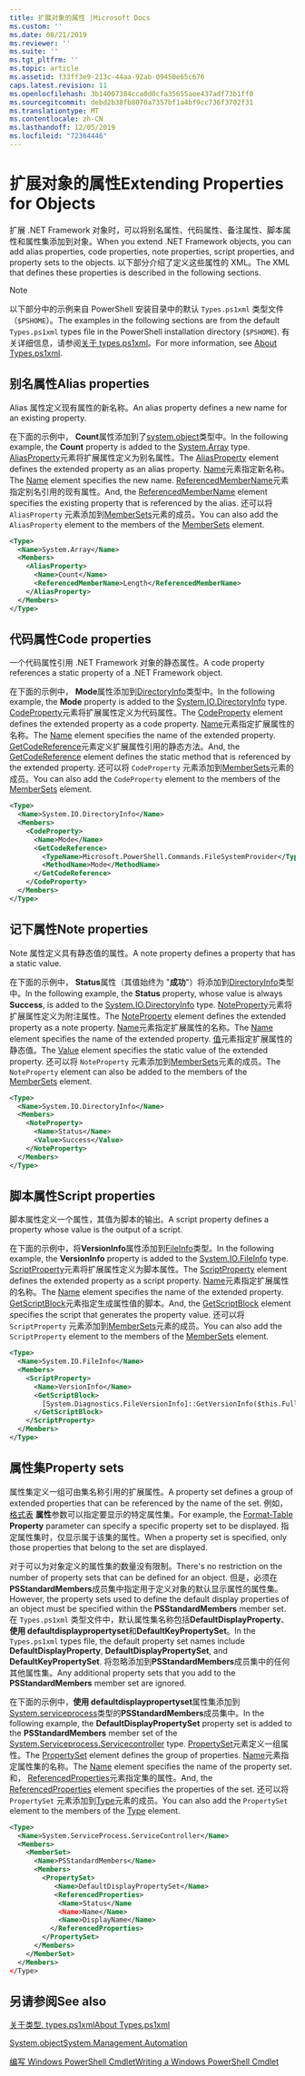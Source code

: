```yaml
---
title: 扩展对象的属性 |Microsoft Docs
ms.custom: ''
ms.date: 08/21/2019
ms.reviewer: ''
ms.suite: ''
ms.tgt_pltfrm: ''
ms.topic: article
ms.assetid: f33ff3e9-213c-44aa-92ab-09450e65c676
caps.latest.revision: 11
ms.openlocfilehash: 3b14007384cca0d0cfa35655aee437adf73b1ff0
ms.sourcegitcommit: debd2b38fb8070a7357bf1a4bf9cc736f3702f31
ms.translationtype: MT
ms.contentlocale: zh-CN
ms.lasthandoff: 12/05/2019
ms.locfileid: "72364446"
---
```

# <a name="extending-properties-for-objects"></a><span data-ttu-id="ac3f4-102">扩展对象的属性</span><span class="sxs-lookup"><span data-stu-id="ac3f4-102">Extending Properties for Objects</span></span>

<span data-ttu-id="ac3f4-103">扩展 .NET Framework 对象时，可以将别名属性、代码属性、备注属性、脚本属性和属性集添加到对象。</span><span class="sxs-lookup"><span data-stu-id="ac3f4-103">When you extend .NET Framework objects, you can add alias properties, code properties, note properties, script properties, and property sets to the objects.</span></span> <span data-ttu-id="ac3f4-104">以下部分介绍了定义这些属性的 XML。</span><span class="sxs-lookup"><span data-stu-id="ac3f4-104">The XML that defines these properties is described in the following sections.</span></span>

> [!NOTE]
> <span data-ttu-id="ac3f4-105">以下部分中的示例来自 PowerShell 安装目录中的默认 `Types.ps1xml` 类型文件（`$PSHOME`）。</span><span class="sxs-lookup"><span data-stu-id="ac3f4-105">The examples in the following sections are from the default `Types.ps1xml` types file in the PowerShell installation directory (`$PSHOME`).</span></span> <span data-ttu-id="ac3f4-106">有关详细信息，请参阅[关于 types.ps1xml](/powershell/module/microsoft.powershell.core/about/about_types.ps1xml)。</span><span class="sxs-lookup"><span data-stu-id="ac3f4-106">For more information, see [About Types.ps1xml](/powershell/module/microsoft.powershell.core/about/about_types.ps1xml).</span></span>

## <a name="alias-properties"></a><span data-ttu-id="ac3f4-107">别名属性</span><span class="sxs-lookup"><span data-stu-id="ac3f4-107">Alias properties</span></span>

<span data-ttu-id="ac3f4-108">Alias 属性定义现有属性的新名称。</span><span class="sxs-lookup"><span data-stu-id="ac3f4-108">An alias property defines a new name for an existing property.</span></span>

<span data-ttu-id="ac3f4-109">在下面的示例中， **Count**属性添加到了[system.object](/dotnet/api/System.Array)类型中。</span><span class="sxs-lookup"><span data-stu-id="ac3f4-109">In the following example, the **Count** property is added to the [System.Array](/dotnet/api/System.Array) type.</span></span> <span data-ttu-id="ac3f4-110">[AliasProperty](/dotnet/api/system.management.automation.psaliasproperty)元素将扩展属性定义为别名属性。</span><span class="sxs-lookup"><span data-stu-id="ac3f4-110">The [AliasProperty](/dotnet/api/system.management.automation.psaliasproperty) element defines the extended property as an alias property.</span></span> <span data-ttu-id="ac3f4-111">[Name](/dotnet/api/system.management.automation.psmemberinfo.name)元素指定新名称。</span><span class="sxs-lookup"><span data-stu-id="ac3f4-111">The [Name](/dotnet/api/system.management.automation.psmemberinfo.name) element specifies the new name.</span></span> <span data-ttu-id="ac3f4-112">[ReferencedMemberName](/dotnet/api/system.management.automation.psaliasproperty.referencedmembername)元素指定别名引用的现有属性。</span><span class="sxs-lookup"><span data-stu-id="ac3f4-112">And, the [ReferencedMemberName](/dotnet/api/system.management.automation.psaliasproperty.referencedmembername) element specifies the existing property that is referenced by the alias.</span></span> <span data-ttu-id="ac3f4-113">还可以将 `AliasProperty` 元素添加到[MemberSets](/dotnet/api/system.management.automation.psmemberset)元素的成员。</span><span class="sxs-lookup"><span data-stu-id="ac3f4-113">You can also add the `AliasProperty` element to the members of the [MemberSets](/dotnet/api/system.management.automation.psmemberset) element.</span></span>

```xml
<Type>
  <Name>System.Array</Name>
  <Members>
    <AliasProperty>
      <Name>Count</Name>
      <ReferencedMemberName>Length</ReferencedMemberName>
    </AliasProperty>
  </Members>
</Type>
```

## <a name="code-properties"></a><span data-ttu-id="ac3f4-114">代码属性</span><span class="sxs-lookup"><span data-stu-id="ac3f4-114">Code properties</span></span>

<span data-ttu-id="ac3f4-115">一个代码属性引用 .NET Framework 对象的静态属性。</span><span class="sxs-lookup"><span data-stu-id="ac3f4-115">A code property references a static property of a .NET Framework object.</span></span>

<span data-ttu-id="ac3f4-116">在下面的示例中， **Mode**属性添加到[DirectoryInfo](/dotnet/api/System.IO.DirectoryInfo)类型中。</span><span class="sxs-lookup"><span data-stu-id="ac3f4-116">In the following example, the **Mode** property is added to the [System.IO.DirectoryInfo](/dotnet/api/System.IO.DirectoryInfo) type.</span></span> <span data-ttu-id="ac3f4-117">[CodeProperty](/dotnet/api/system.management.automation.pscodeproperty)元素将扩展属性定义为代码属性。</span><span class="sxs-lookup"><span data-stu-id="ac3f4-117">The [CodeProperty](/dotnet/api/system.management.automation.pscodeproperty) element defines the extended property as a code property.</span></span> <span data-ttu-id="ac3f4-118">[Name](/dotnet/api/system.management.automation.psmemberinfo.name)元素指定扩展属性的名称。</span><span class="sxs-lookup"><span data-stu-id="ac3f4-118">The [Name](/dotnet/api/system.management.automation.psmemberinfo.name) element specifies the name of the extended property.</span></span> <span data-ttu-id="ac3f4-119">[GetCodeReference](/dotnet/api/system.management.automation.pscodeproperty.gettercodereference)元素定义扩展属性引用的静态方法。</span><span class="sxs-lookup"><span data-stu-id="ac3f4-119">And, the [GetCodeReference](/dotnet/api/system.management.automation.pscodeproperty.gettercodereference) element defines the static method that is referenced by the extended property.</span></span> <span data-ttu-id="ac3f4-120">还可以将 `CodeProperty` 元素添加到[MemberSets](/dotnet/api/system.management.automation.psmemberset)元素的成员。</span><span class="sxs-lookup"><span data-stu-id="ac3f4-120">You can also add the `CodeProperty` element to the members of the [MemberSets](/dotnet/api/system.management.automation.psmemberset) element.</span></span>

```xml
<Type>
  <Name>System.IO.DirectoryInfo</Name>
  <Members>
    <CodeProperty>
      <Name>Mode</Name>
      <GetCodeReference>
        <TypeName>Microsoft.PowerShell.Commands.FileSystemProvider</TypeName>
        <MethodName>Mode</MethodName>
      </GetCodeReference>
    </CodeProperty>
  </Members>
</Type>
```

## <a name="note-properties"></a><span data-ttu-id="ac3f4-121">记下属性</span><span class="sxs-lookup"><span data-stu-id="ac3f4-121">Note properties</span></span>

<span data-ttu-id="ac3f4-122">Note 属性定义具有静态值的属性。</span><span class="sxs-lookup"><span data-stu-id="ac3f4-122">A note property defines a property that has a static value.</span></span>

<span data-ttu-id="ac3f4-123">在下面的示例中， **Status**属性（其值始终为 "**成功**"）将添加到[DirectoryInfo](/dotnet/api/System.IO.DirectoryInfo)类型中。</span><span class="sxs-lookup"><span data-stu-id="ac3f4-123">In the following example, the **Status** property, whose value is always **Success**, is added to the [System.IO.DirectoryInfo](/dotnet/api/System.IO.DirectoryInfo) type.</span></span> <span data-ttu-id="ac3f4-124">[NoteProperty](/dotnet/api/system.management.automation.psnoteproperty)元素将扩展属性定义为附注属性。</span><span class="sxs-lookup"><span data-stu-id="ac3f4-124">The [NoteProperty](/dotnet/api/system.management.automation.psnoteproperty) element defines the extended property as a note property.</span></span> <span data-ttu-id="ac3f4-125">[Name](/dotnet/api/system.management.automation.psmemberinfo.name)元素指定扩展属性的名称。</span><span class="sxs-lookup"><span data-stu-id="ac3f4-125">The [Name](/dotnet/api/system.management.automation.psmemberinfo.name) element specifies the name of the extended property.</span></span> <span data-ttu-id="ac3f4-126">[值](/dotnet/api/system.management.automation.psnoteproperty.value)元素指定扩展属性的静态值。</span><span class="sxs-lookup"><span data-stu-id="ac3f4-126">The [Value](/dotnet/api/system.management.automation.psnoteproperty.value) element specifies the static value of the extended property.</span></span> <span data-ttu-id="ac3f4-127">还可以将 `NoteProperty` 元素添加到[MemberSets](/dotnet/api/system.management.automation.psmemberset)元素的成员。</span><span class="sxs-lookup"><span data-stu-id="ac3f4-127">The `NoteProperty` element can also be added to the members of the [MemberSets](/dotnet/api/system.management.automation.psmemberset) element.</span></span>

```xml
<Type>
  <Name>System.IO.DirectoryInfo</Name>
  <Members>
    <NoteProperty>
      <Name>Status</Name>
      <Value>Success</Value>
    </NoteProperty>
  </Members>
</Type>
```

## <a name="script-properties"></a><span data-ttu-id="ac3f4-128">脚本属性</span><span class="sxs-lookup"><span data-stu-id="ac3f4-128">Script properties</span></span>

<span data-ttu-id="ac3f4-129">脚本属性定义一个属性，其值为脚本的输出。</span><span class="sxs-lookup"><span data-stu-id="ac3f4-129">A script property defines a property whose value is the output of a script.</span></span>

<span data-ttu-id="ac3f4-130">在下面的示例中，将**VersionInfo**属性添加到[FileInfo](/dotnet/api/System.IO.FileInfo)类型。</span><span class="sxs-lookup"><span data-stu-id="ac3f4-130">In the following example, the **VersionInfo** property is added to the [System.IO.FileInfo](/dotnet/api/System.IO.FileInfo) type.</span></span> <span data-ttu-id="ac3f4-131">[ScriptProperty](/dotnet/api/system.management.automation.psscriptproperty)元素将扩展属性定义为脚本属性。</span><span class="sxs-lookup"><span data-stu-id="ac3f4-131">The [ScriptProperty](/dotnet/api/system.management.automation.psscriptproperty) element defines the extended property as a script property.</span></span> <span data-ttu-id="ac3f4-132">[Name](/dotnet/api/system.management.automation.psmemberinfo.name)元素指定扩展属性的名称。</span><span class="sxs-lookup"><span data-stu-id="ac3f4-132">The [Name](/dotnet/api/system.management.automation.psmemberinfo.name) element specifies the name of the extended property.</span></span> <span data-ttu-id="ac3f4-133">[GetScriptBlock](/dotnet/api/system.management.automation.psscriptproperty.getterscript)元素指定生成属性值的脚本。</span><span class="sxs-lookup"><span data-stu-id="ac3f4-133">And, the [GetScriptBlock](/dotnet/api/system.management.automation.psscriptproperty.getterscript) element specifies the script that generates the property value.</span></span> <span data-ttu-id="ac3f4-134">还可以将 `ScriptProperty` 元素添加到[MemberSets](/dotnet/api/system.management.automation.psmemberset)元素的成员。</span><span class="sxs-lookup"><span data-stu-id="ac3f4-134">You can also add the `ScriptProperty` element to the members of the [MemberSets](/dotnet/api/system.management.automation.psmemberset) element.</span></span>

```xml
<Type>
  <Name>System.IO.FileInfo</Name>
  <Members>
    <ScriptProperty>
      <Name>VersionInfo</Name>
      <GetScriptBlock>
        [System.Diagnostics.FileVersionInfo]::GetVersionInfo($this.FullName)
      </GetScriptBlock>
    </ScriptProperty>
  </Members>
</Type>
```

## <a name="property-sets"></a><span data-ttu-id="ac3f4-135">属性集</span><span class="sxs-lookup"><span data-stu-id="ac3f4-135">Property sets</span></span>

<span data-ttu-id="ac3f4-136">属性集定义一组可由集名称引用的扩展属性。</span><span class="sxs-lookup"><span data-stu-id="ac3f4-136">A property set defines a group of extended properties that can be referenced by the name of the set.</span></span>
<span data-ttu-id="ac3f4-137">例如，[格式表](/powershell/module/Microsoft.PowerShell.Utility/Format-Table)
**属性**参数可以指定要显示的特定属性集。</span><span class="sxs-lookup"><span data-stu-id="ac3f4-137">For example, the [Format-Table](/powershell/module/Microsoft.PowerShell.Utility/Format-Table)
**Property** parameter can specify a specific property set to be displayed.</span></span> <span data-ttu-id="ac3f4-138">指定属性集时，仅显示属于该集的属性。</span><span class="sxs-lookup"><span data-stu-id="ac3f4-138">When a property set is specified, only those properties that belong to the set are displayed.</span></span>

<span data-ttu-id="ac3f4-139">对于可以为对象定义的属性集的数量没有限制。</span><span class="sxs-lookup"><span data-stu-id="ac3f4-139">There's no restriction on the number of property sets that can be defined for an object.</span></span> <span data-ttu-id="ac3f4-140">但是，必须在**PSStandardMembers**成员集中指定用于定义对象的默认显示属性的属性集。</span><span class="sxs-lookup"><span data-stu-id="ac3f4-140">However, the property sets used to define the default display properties of an object must be specified within the **PSStandardMembers** member set.</span></span> <span data-ttu-id="ac3f4-141">在 `Types.ps1xml` 类型文件中，默认属性集名称包括**DefaultDisplayProperty**、**使用 defaultdisplaypropertyset**和**DefaultKeyPropertySet**。</span><span class="sxs-lookup"><span data-stu-id="ac3f4-141">In the `Types.ps1xml` types file, the default property set names include **DefaultDisplayProperty**, **DefaultDisplayPropertySet**, and **DefaultKeyPropertySet**.</span></span> <span data-ttu-id="ac3f4-142">将忽略添加到**PSStandardMembers**成员集中的任何其他属性集。</span><span class="sxs-lookup"><span data-stu-id="ac3f4-142">Any additional property sets that you add to the **PSStandardMembers** member set are ignored.</span></span>

<span data-ttu-id="ac3f4-143">在下面的示例中，**使用 defaultdisplaypropertyset**属性集添加到[System.serviceprocess](/dotnet/api/System.ServiceProcess.ServiceController)类型的**PSStandardMembers**成员集中。</span><span class="sxs-lookup"><span data-stu-id="ac3f4-143">In the following example, the **DefaultDisplayPropertySet** property set is added to the **PSStandardMembers** member set of the [System.Serviceprocess.Servicecontroller](/dotnet/api/System.ServiceProcess.ServiceController) type.</span></span> <span data-ttu-id="ac3f4-144">[PropertySet](/dotnet/api/system.management.automation.pspropertyset)元素定义一组属性。</span><span class="sxs-lookup"><span data-stu-id="ac3f4-144">The [PropertySet](/dotnet/api/system.management.automation.pspropertyset) element defines the group of properties.</span></span> <span data-ttu-id="ac3f4-145">[Name](/dotnet/api/system.management.automation.psmemberinfo.name)元素指定属性集的名称。</span><span class="sxs-lookup"><span data-stu-id="ac3f4-145">The [Name](/dotnet/api/system.management.automation.psmemberinfo.name) element specifies the name of the property set.</span></span> <span data-ttu-id="ac3f4-146">和， [ReferencedProperties](/dotnet/api/system.management.automation.pspropertyset.referencedpropertynames)元素指定集的属性。</span><span class="sxs-lookup"><span data-stu-id="ac3f4-146">And, the [ReferencedProperties](/dotnet/api/system.management.automation.pspropertyset.referencedpropertynames) element specifies the properties of the set.</span></span> <span data-ttu-id="ac3f4-147">还可以将 `PropertySet` 元素添加到[Type](/dotnet/api/system.management.automation.pstypename)元素的成员。</span><span class="sxs-lookup"><span data-stu-id="ac3f4-147">You can also add the `PropertySet` element to the members of the [Type](/dotnet/api/system.management.automation.pstypename) element.</span></span>

```xml
<Type>
  <Name>System.ServiceProcess.ServiceController</Name>
  <Members>
    <MemberSet>
      <Name>PSStandardMembers</Name>
      <Members>
        <PropertySet>
           <Name>DefaultDisplayPropertySet</Name>
           <ReferencedProperties>
            <Name>Status</Name
            <Name>Name</Name>
            <Name>DisplayName</Name>
          </ReferencedProperties>
        </PropertySet>
      </Members>
    </MemberSet>
  </Members>
</Type>
```

## <a name="see-also"></a><span data-ttu-id="ac3f4-148">另请参阅</span><span class="sxs-lookup"><span data-stu-id="ac3f4-148">See also</span></span>

[<span data-ttu-id="ac3f4-149">关于类型. types.ps1xml</span><span class="sxs-lookup"><span data-stu-id="ac3f4-149">About Types.ps1xml</span></span>](/powershell/module/microsoft.powershell.core/about/about_types.ps1xml)

[<span data-ttu-id="ac3f4-150">System.object</span><span class="sxs-lookup"><span data-stu-id="ac3f4-150">System.Management.Automation</span></span>](/dotnet/api/System.Management.Automation)

[<span data-ttu-id="ac3f4-151">编写 Windows PowerShell Cmdlet</span><span class="sxs-lookup"><span data-stu-id="ac3f4-151">Writing a Windows PowerShell Cmdlet</span></span>](./writing-a-windows-powershell-cmdlet.md)
